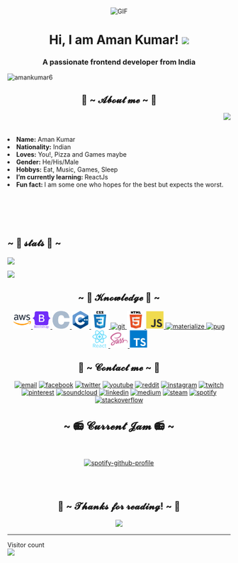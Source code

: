 <div align="center">
<img align="center" alt="GIF" height="250px" src="https://media.giphy.com/media/du3J3cXyzhj75IOgvA/giphy.gif" />

# Hi, I am Aman Kumar! <img src="https://media.giphy.com/media/mGcNjsfWAjY5AEZNw6/giphy.gif" width="50">

</div>

<h3 align="center">A passionate frontend developer from India</h3>

<p align="left"> <img src="https://komarev.com/ghpvc/?username=amankumar6&label=Profile%20views&color=0e75b6&style=flat" alt="amankumar6" /> </p>

<div>
    <h2 align="center"> 🦊 ~ 𝓐𝓫𝓸𝓾𝓽 𝓶𝓮 ~ 🦊 </h2>
    <img src="https://media.giphy.com/media/SWoSkN6DxTszqIKEqv/giphy.gif" align="right">
    <br><br><br>
    <li>
        <b>Name:</b> Aman Kumar
    </li>
    <li>
        <b>Nationality:</b> Indian
    </li>
    <li>
        <b>Loves:</b> You!, Pizza and Games maybe 
    </li>
    <li>
        <b>Gender:</b> He/His/Male
    </li>
    <li>
        <b>Hobbys:</b> Eat, Music, Games, Sleep
    </li>
    <li>
        <b>I’m currently learning: </b> ReactJs
    </li>
    <li>
        <b>Fun fact: </b> I am some one who hopes for the best but expects the worst.
    </li>
    <br>
</div>

<br><br><br>

<h2> ~ 📇 𝓼𝓽𝓪𝓽𝓼 📇 ~ </h2>
<p>
    <a href="https://github.com/amankumar06/github-readme-stats"> 
        <img align="center" src="https://bad-apple-github-readme.vercel.app/api?show_bg=1&username=amankumar"/>
    </a>
</p>

<p>
    <a href="https://github.com/amankumar6/github-readme-stats"> 
        <img  src="https://github-readme-stats.vercel.app/api/top-langs/?username=amankumar6&layout=compact"/>
    </a>
</p>

<div>
<h2 align="center"> ~ 📇 𝓚𝓷𝓸𝔀𝓵𝓮𝓭𝓰𝓮 📇 ~ </h2>
<p align="center"> <a href="https://aws.amazon.com" target="_blank"> <img src="https://raw.githubusercontent.com/devicons/devicon/master/icons/amazonwebservices/amazonwebservices-original-wordmark.svg" alt="aws" width="40" height="40"/> </a> <a href="https://getbootstrap.com" target="_blank"> <img src="https://raw.githubusercontent.com/devicons/devicon/master/icons/bootstrap/bootstrap-plain-wordmark.svg" alt="bootstrap" width="40" height="40"/> </a> <a href="https://www.cprogramming.com/" target="_blank"> <img src="https://raw.githubusercontent.com/devicons/devicon/master/icons/c/c-original.svg" alt="c" width="40" height="40"/> </a> <a href="https://www.w3schools.com/cpp/" target="_blank"> <img src="https://raw.githubusercontent.com/devicons/devicon/master/icons/cplusplus/cplusplus-original.svg" alt="cplusplus" width="40" height="40"/> </a> <a href="https://www.w3schools.com/css/" target="_blank"> <img src="https://raw.githubusercontent.com/devicons/devicon/master/icons/css3/css3-original-wordmark.svg" alt="css3" width="40" height="40"/> </a> <a href="https://git-scm.com/" target="_blank"> <img src="https://www.vectorlogo.zone/logos/git-scm/git-scm-icon.svg" alt="git" width="40" height="40"/> </a> <a href="https://www.w3.org/html/" target="_blank"> <img src="https://raw.githubusercontent.com/devicons/devicon/master/icons/html5/html5-original-wordmark.svg" alt="html5" width="40" height="40"/> </a> <a href="https://developer.mozilla.org/en-US/docs/Web/JavaScript" target="_blank"> <img src="https://raw.githubusercontent.com/devicons/devicon/master/icons/javascript/javascript-original.svg" alt="javascript" width="40" height="40"/> </a> <a href="https://materializecss.com/" target="_blank"> <img src="https://raw.githubusercontent.com/prplx/svg-logos/5585531d45d294869c4eaab4d7cf2e9c167710a9/svg/materialize.svg" alt="materialize" width="40" height="40"/> </a> <a href="https://pugjs.org" target="_blank"> <img src="https://cdn.worldvectorlogo.com/logos/pug.svg" alt="pug" width="40" height="40"/> </a> <a href="https://reactjs.org/" target="_blank"> <img src="https://raw.githubusercontent.com/devicons/devicon/master/icons/react/react-original-wordmark.svg" alt="react" width="40" height="40"/> </a> <a href="https://sass-lang.com" target="_blank"> <img src="https://raw.githubusercontent.com/devicons/devicon/master/icons/sass/sass-original.svg" alt="sass" width="40" height="40"/> </a> <a href="https://www.typescriptlang.org/" target="_blank"> <img src="https://raw.githubusercontent.com/devicons/devicon/master/icons/typescript/typescript-original.svg" alt="typescript" width="40" height="40"/> </a> </p>
</div>

<h2 align="center"> 📝 ~ 𝓒𝓸𝓷𝓽𝓪𝓬𝓽 𝓶𝓮 ~ 📝 </h2>

<p align="center">
  <a href="mailto:amamkumar786dpsdh@gmail.com"><img src="https://img.icons8.com/color/96/000000/gmail.png" alt="email"/></a>
  <a href="https://www.facebook.com/amankumar062"><img src="https://img.icons8.com/color/96/000000/facebook.png" alt="facebook"/></a>
  <a href="https://twitter.com/amankumar062"><img src="https://img.icons8.com/color/96/000000/twitter-squared.png" alt="twitter"/></a>
  <a href="https://https://www.youtube.com/channel/UCOcZ_NXVu1p7m_sW0RO4_VA"><img src="https://img.icons8.com/color/96/000000/youtube.png" alt="youtube"/></a>
  <a href="https://www.reddit.com/user/aman_kumar_0017"><img src="https://img.icons8.com/color/96/000000/reddit.png" alt="reddit"/></a>
  <a href="https://www.instagram.com/amankumar062"><img src="https://img.icons8.com/color/96/000000/instagram-new.png" alt="instagram"/></a>
  <a href="https://www.twitch.tv/w1z4rd06"><img src="https://img.icons8.com/color/96/000000/twitch--v2.png" alt="twitch"/></a>
  <a href="https://www.pinterest.com/amankumar062/"><img src="https://img.icons8.com/color/96/000000/pinterest--v1.png" alt="pinterest"/></a>
  <a href="https://soundcloud.com/amankumar062"><img src="https://img.icons8.com/color/96/000000/soundcloud.png" alt="soundcloud"/></a>
  <a href="https://www.linkedin.com/in/amankumar6"><img src="https://img.icons8.com/color/96/000000/linkedin.png" alt="linkedin"/></a>
  <a href="https://medium.com/@amankumar06"><img src="https://img.icons8.com/color/96/000000/medium-logo.png" alt="medium"/></a>
  <a href="https://steamcommunity.com/id/arreyouwinningson"><img src="https://img.icons8.com/fluent/96/000000/steam.png" alt="steam"/></a>
  <a href="https://open.spotify.com/user/412h6kwehmtse5aj1k92hv61f?si=l4ShY3ruQSSWZ0U0ZKa11w"><img src="https://img.icons8.com/color/96/000000/spotify--v1.png" alt="spotify"/></a>
  <a href="https://stackoverflow.com/users/13969650/aman-kumar"><img src="https://img.icons8.com/color/96/000000/stackoverflow.png" alt="stackoverflow"/></a>
</p>

<div>
<h2 align="center" style="font-size: 24px">~ 📻 𝓒𝓾𝓻𝓻𝓮𝓷𝓽 𝓙𝓪𝓶 📻 ~</h2>
<br>
<div align="center">
    
[![spotify-github-profile](https://spotify-github-profile.vercel.app/api/view?uid=412h6kwehmtse5aj1k92hv61f&redirect&cover_image=true&theme=compact)](https://spotify-github-profile.vercel.app/api/view?uid=412h6kwehmtse5aj1k92hv61f&redirect&redirect=true)

<br><br>
</div>

<div>
<h2 align="center">💖 ~ 𝓣𝓱𝓪𝓷𝓴𝓼 𝓯𝓸𝓻 𝓻𝓮𝓪𝓭𝓲𝓷𝓰! ~ 💖</h2>
<div align="center">
<img src="https://thumbs.gfycat.com/ElderlyNiceIsopod-size_restricted.gif">
</div>
<hr>

<p> 
  Visitor count<br>
  <img src="https://profile-counter.glitch.me/amankumar6/count.svg" />
</p>
